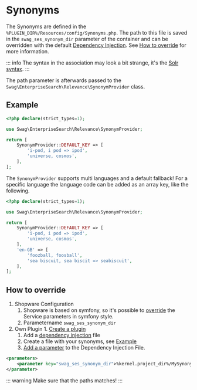 # Synonyms

The Synonyms are defined in the `%PLUGIN_DIR%/Resources/config/Synonyms.php`. The path to this file is saved in the `swag_ses_synonym_dir` parameter of the container and can be overridden with the default [Dependency Injection](../../../../guides/plugins/plugins/plugin-fundamentals/add-plugin-dependencies). See [How to override](synonyms.md#how-to-override) for more information.

::: info
The syntax in the association may look a bit strange, it's the [Solr syntax](https://www.elastic.co/guide/en/elasticsearch/reference/current/analysis-synonym-tokenfilter.html#_solr_synonyms).
:::

The path parameter is afterwards passed to the `Swag\EnterpriseSearch\Relevance\SynonymProvider` class.

## Example

<CodeBlock title="Synonyms.php">

```php
<?php declare(strict_types=1);

use Swag\EnterpriseSearch\Relevance\SynonymProvider;

return [
    SynonymProvider::DEFAULT_KEY => [
        'i-pod, i pod => ipod',
        'universe, cosmos',
    ],
];
```

</CodeBlock>

The `SynonymProvider` supports multi languages and a default fallback! For a specific language the language code can be added as an array key, like the following.

<CodeBlock title="Synonyms.php with multi language support">

```php
<?php declare(strict_types=1);

use Swag\EnterpriseSearch\Relevance\SynonymProvider;

return [
    SynonymProvider::DEFAULT_KEY => [
        'i-pod, i pod => ipod',
        'universe, cosmos',
    ],
    'en-GB' => [
        'foozball, foosball',
        'sea biscuit, sea biscit => seabiscuit',
    ],
];
```

</CodeBlock>

## How to override

1. Shopware Configuration
   1. Shopware is based on symfony, so it's possible to [override](https://symfony.com/doc/2.0/cookbook/bundles/override.html#services-configuration) the Service parameters in symfony style.
   1. Parametername `swag_ses_synonym_dir`
1. Own Plugin 1. [Create a plugin](../../../../guides/plugins/plugins/plugin-base-guide)
   1. Add a [dependency injection](../../../../guides/plugins/plugins/plugin-fundamentals/dependency-injection.md#injecting-another-service) file
   1. Create a file with your synonyms, see [Example](synonyms.md#example)
   1. [Add a parameter](https://symfony.com/doc/2.0/cookbook/bundles/override.html#services-configuration) to the Dependency Injection File.

<CodeBlock title="services.xml">

```xml
<parameters>
    <parameter key="swag_ses_synonym_dir">%kernel.project_dir%/MySynonyms.php</parameter>
</parameter>
```

</CodeBlock>

::: warning
Make sure that the paths matches!
:::
